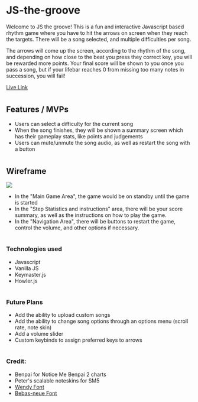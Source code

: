 # JS-the-groove
  Welcome to JS the groove! This is a fun and interactive Javascript based rhythm game where you have to hit the arrows on screen when they reach the targets. There will be a song selected, and multiple difficulties per song.
  
  The arrows will come up the screen, according to the rhythm of the song, and depending on how close to the beat you press they correct key, you will be rewarded more points. Your final score will be shown to you once you pass a song, but if your lifebar reaches 0 from missing too many notes in succession, you will fail!

  <a href="https://jonjwong.github.io/JS-the-groove/">Live Link</a>

#
## Features / MVPs

- Users can select a difficulty for the current song
- When the song finishes, they will be shown a summary screen which has their gameplay stats, like points and judgements
- Users can mute/unmute the song audio, as well as restart the song with a button

#
## Wireframe

<img src="https://github.com/JonJWong/JS-the-groove/blob/main/assets/images/wireframe.png"></img>

- In the "Main Game Area", the game would be on standby until the game is started
- In the "Step Statistics and instructions" area, there will be your score summary, as well as the instructions on how to play the game.
- In the "Navigation Area", there will be buttons to restart the game, control the volume, and other options if necessary.

#
### Technologies used
- Javascript
- Vanilla JS
- Keymaster.js
- Howler.js

#
### Future Plans
- Add the ability to upload custom songs
- Add the ability to change song options through an options menu (scroll rate, note skin)
- Add a volume slider
- Custom keybinds to assign preferred keys to arrows

#
### Credit:
- Benpai for Notice Me Benpai 2 charts
- Peter's scalable noteskins for SM5
- <a href="https://www.dafont.com/wendy.font">Wendy Font</a>
- <a href="https://www.dafont.com/bebas-neue.font">Bebas-neue Font</a>